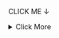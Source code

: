 CLICK ME
  &#8595;
 <details>
 <summary> Click More</summary>
 <br>
<details>
<summary> &#8595; Even More...</summary>
<br>
  <details>
<summary> Even More...</summary>
<br>
<details>
<summary> &#8595; Even More...</summary>
<br>
    <details>
<summary> Even More...</summary>
<br>
<details>
<summary> &#8595; Even More...</summary>
<br>
    <details>
<summary> &#8595; Even More...</summary>
<br>
<details>
<summary> Even More...</summary>
<br>
  <details>
<summary> Even More... (its not infinite btw)</summary>
<br>
<details>
<summary> Even More...</summary>
<br>
<details>
<summary> Even More...</summary>
<br>
    <details>
<summary> Even More...</summary>
<br>
<details>
<summary> Even More...</summary>
<br>
<details>
<summary> Even More...</summary>
<br>
  <details>
<summary> Even More...</summary>
<br>
<details>
<summary> Even More...</summary>
<br>
    <details>
<summary> Even More...</summary>
<br>
<details>
<summary> Even More...</summary>
<br>
  <details>
<summary> Even More...</summary>
<br>
  <details>
<summary> Even More...</summary>
<br>
<details>
<summary> Even More...</summary>
<br>
    <details>
<summary> Even More...</summary>
<br>
<details>
<summary> Even More... (cmon almost) </summary>
<br>
    <details>
<summary> Even More... (almost done)</summary>
<br>
<details>
<summary> Just one More...</summary>
<br>
&#8595; Get RickRolled in 2021 XD

[![C6BB4EDE-491B-4D83-A9BC-7F9B2FF68A7B.gif](https://s2.gifyu.com/images/C6BB4EDE-491B-4D83-A9BC-7F9B2FF68A7B.gif)](https://gifyu.com/image/Us20)
</details>

</details>

</details>

</details>

</details>
</details>
</details>
</details>
